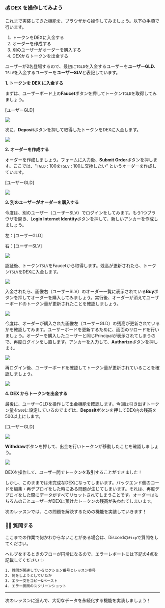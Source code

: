 ### 💰 DEX を操作してみよう

これまで実装してきた機能を、ブラウザから操作してみましょう。以下の手順で行います。

1. トークンをDEXに入金する
2. オーダーを作成する
3. 別のユーザーがオーダーを購入する
4. DEXからトークンを出金する

ユーザーが2名登場するので、最初に`TGLD`を入金するユーザーを**ユーザーGLD**、`TSLV`を入金するユーザーを**ユーザーSLV**と表記しています。

**1. トークンを DEX に入金する**

まずは、ユーザーボード上の**Faucet**ボタンを押してトークン`TGLD`を取得してみましょう。

[ユーザーGLD]

![](4_1_1.png)

次に、**Deposit**ボタンを押して取得したトークンをDEXに入金します。

![](4_1_2.png)

**2. オーダーを作成する**

オーダーを作成しましょう。フォームに入力後、**Submit Order**ボタンを押します。ここでは、"`TGLD` : 100を`TSLV` : 100に交換したい" というオーダーを作成しています。

[ユーザーGLD]

![](4_1_3.png)

**3. 別のユーザーがオーダーを購入する**

今度は、別のユーザー（ユーザーSLV）でログインをしてみます。もう1つブラウザを開き、**Login Internet Identity**ボタンを押して、新しいアンカーを作成しましょう。

左：[ユーザーGLD]

右：[ユーザーSLV]

![](4_1_4.png)

認証後、トークン`TSLV`をFaucetから取得します。残高が更新されたら、トークン`TSLV`をDEXに入金します。

![](4_1_5.png)

入金されたら、画像右（ユーザーSLV）のオーダー一覧に表示されている**Buy**ボタンを押してオーダーを購入してみましょう。実行後、オーダーが消えてユーザーボードのトークン量が更新されたことを確認しましょう。

![](4_1_6.png)

今度は、オーダーが購入された画像左（ユーザーGLD）の残高が更新されているかを確認してみます。ユーザーボードを更新するために、画面のリロードを行いましょう。オーダーを購入したユーザーと同じPrincipalが表示されてしまうので、再度ログインをし直します。アンカーを入力して、**Authorize**ボタンを押します。

![](4_1_7.png)

再ログイン後、ユーザーボードを確認してトークン量が更新されていることを確認しましょう。

![](4_1_8.png)

**4. DEX からトークンを出金する**

最後に、ユーザーGLDを操作して出金機能を確認します。今回は引き出すトークン量を`500`に設定しているのでまずは、**Deposit**ボタンを押してDEX内の残高を500以上にします。

[ユーザーGLD]

![](4_1_9.png)

**Withdraw**ボタンを押して、出金を行いトークンが移動したことを確認しましょう。

![](4_1_10.png)

DEXを操作して、ユーザー間でトークンを取引することができました！

しかし、このままでは未完成なDEXになってしまいます。バックエンド側のコードを編集・再デプロイをした時にある問題が生じてしまいます。それは、再度デプロイをした際にデータがすべてリセットされてしまうことです。オーダーはもちろんのことユーザーがDEXに預けたトークンの残高が失われてしまいます。

次のレッスンでは、この問題を解決するための機能を実装していきます！

### 🙋‍♂️ 質問する

ここまでの作業で何かわからないことがある場合は、Discordの`#icp`で質問をしてください。

ヘルプをするときのフローが円滑になるので、エラーレポートには下記の4点を記載してください ✨

```
1. 質問が関連しているセクション番号とレッスン番号
2. 何をしようとしていたか
3. エラー文をコピー&ペースト
4. エラー画面のスクリーンショット
```

---

次のレッスンに進んで、大切なデータを永続化する機能を実装しましょう！
